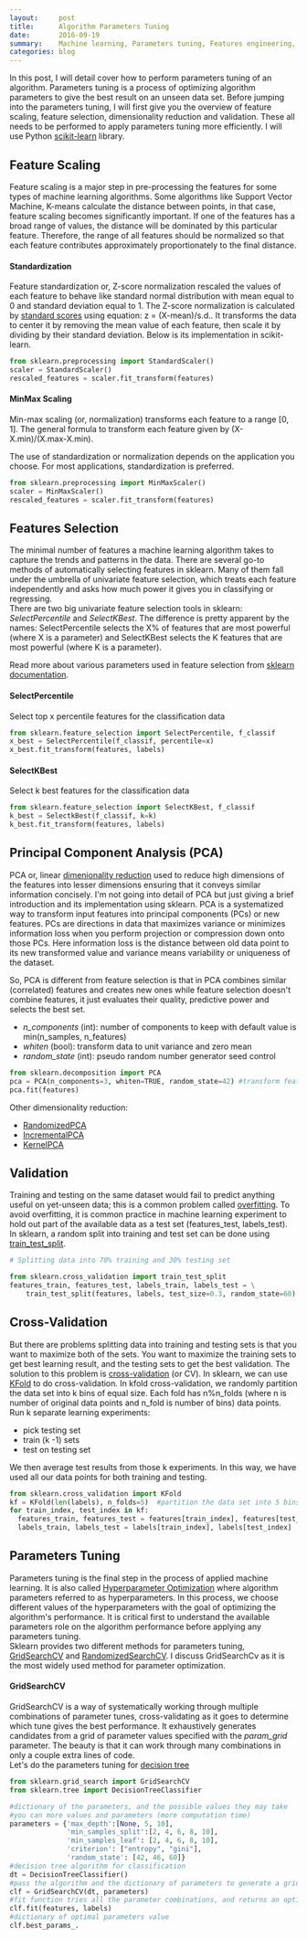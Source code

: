 ```yaml
---
layout:     post
title:      Algorithm Parameters Tuning 
date:       2016-09-19
summary:    Machine learning, Parameters tuning, Features engineering, Evaluation metrices, Data visualization
categories: blog
---
```

In this post, I will detail cover how to perform parameters tuning of an algorithm. Parameters tuning is a process of optimizing algorithm parameters to give the best result on an unseen data set. Before jumping into the parameters tuning, I will first give you the overview of feature scaling, feature selection, dimensionality reduction and validation. These all needs to be performed to apply parameters tuning more efficiently.  I will use Python [scikit-learn](http://scikit-learn.org/stable/) library.

## Feature Scaling
Feature scaling is a major step in pre-processing the features for some types of machine learning algorithms. Some algorithms like Support Vector Machine, K-means calculate the distance between points, in that case, feature scaling becomes significantly important. If one of the features has a broad range of values, the distance will be dominated by this particular feature. Therefore, the range of all features should be normalized so that each feature contributes approximately proportionately to the final distance. 

#### Standardization
Feature standardization or, Z-score normalization rescaled the values of each feature to behave like standard normal distribution with mean equal to 0 and standard deviation equal to 1. The Z-score normalization is calculated by [standard scores](https://en.wikipedia.org/wiki/Standard_score) using equation: z = (X-mean)/s.d.. It transforms the data to center it by removing the mean value of each feature, then scale it by dividing by their standard deviation. Below is its implementation in scikit-learn.

```python
from sklearn.preprocessing import StandardScaler()
scaler = StandardScaler()
rescaled_features = scaler.fit_transform(features)
```

#### MinMax Scaling
Min-max scaling (or, normalization) transforms each feature to a range [0, 1]. The general formula to transform each feature given by (X-X.min)/(X.max-X.min). 

The use of standardization or normalization depends on the application you choose. For most applications, standardization is preferred.

```python
from sklearn.preprocessing import MinMaxScaler()
scaler = MinMaxScaler()
rescaled_features = scaler.fit_transform(features)
```

## Features Selection

The minimal number of features a machine learning algorithm takes to capture the trends and patterns in the data. There are several go-to methods of automatically selecting features in sklearn. Many of them fall under the umbrella of univariate feature selection, which treats each feature independently and asks how much power it gives you in classifying or regressing.<br/>
There are two big univariate feature selection tools in sklearn: *SelectPercentile* and *SelectKBest*. The difference is pretty apparent by the names: SelectPercentile selects the X% of features that are most powerful (where X is a parameter) and SelectKBest selects the K features that are most powerful (where K is a parameter).

Read more about various parameters used in feature selection from [sklearn documentation](http://scikit-learn.org/stable/modules/feature_selection.html#univariate-feature-selection).

#### SelectPercentile

Select top x percentile features for the classification data

```python
from sklearn.feature_selection import SelectPercentile, f_classif
x_best = SelectPercentile(f_classif, percentile=x)  
x_best.fit_transform(features, labels)
```

#### SelectKBest

Select k best features for the classification data

```python
from sklearn.feature_selection import SelectKBest, f_classif
k_best = SelectkBest(f_classif, k=k)  
k_best.fit_transform(features, labels)
```
 

## Principal Component Analysis (PCA)
PCA or, linear [dimenionality reduction](https://www.analyticsvidhya.com/blog/2015/07/dimension-reduction-methods/) used to reduce high dimensions of the features into lesser dimensions ensuring that it conveys similar information concisely. I'm not going into detail of PCA but just giving a brief introduction and its implementation using sklearn.
PCA is a systematized way to transform input features into principal components (PCs) or new features. PCs are directions in data that maximizes variance or minimizes information loss when you perform projection or compression down onto those PCs. Here information loss is the distance between old data point to its new transformed value and variance means variability or uniqueness of the dataset.

So, PCA is different from feature selection is that in PCA combines similar (correlated) features and creates new ones while feature selection doesn't combine features, it just evaluates their quality, predictive power and selects the best set.  

* *n_components* (int): number of components to keep with default value is min(n_samples, n_features)
* *whiten* (bool): transform data to unit variance and zero mean
* *random_state* (int): pseudo random number generator seed control

```python
from sklearn.decomposition import PCA
pca = PCA(n_components=3, whiten=TRUE, random_state=42) #transform features to 3 new features
pca.fit(features)
```

Other dimensionality reduction:

* [RandomizedPCA](http://scikit-learn.org/stable/modules/generated/sklearn.decomposition.RandomizedPCA.html#sklearn.decomposition.RandomizedPCA)
* [IncrementalPCA](http://scikit-learn.org/stable/modules/generated/sklearn.decomposition.IncrementalPCA.html#sklearn.decomposition.IncrementalPCA)
* [KernelPCA](http://scikit-learn.org/stable/modules/generated/sklearn.decomposition.KernelPCA.html#sklearn.decomposition.KernelPCA)

## Validation
Training and testing on the same dataset would fail to predict anything useful on yet-unseen data; this is a common problem called [overfitting](https://en.wikipedia.org/wiki/Overfitting). To avoid overfitting, it is common practice in machine learning experiment to hold out part of the available data as a test set (features_test, labels_test).<br/>
In sklearn, a random split into training and test set can be done using [train_test_split](http://scikit-learn.org/stable/modules/generated/sklearn.cross_validation.train_test_split.html#sklearn.cross_validation.train_test_split).

```python
# Splitting data into 70% training and 30% testing set

from sklearn.cross_validation import train_test_split
features_train, features_test, labels_train, labels_test = \
    train_test_split(features, labels, test_size=0.3, random_state=60)
```

## Cross-Validation

But there are problems splitting data into training and testing sets is that you want to maximize both of the sets. You want to maximize the training sets to get best learning result, and the testing sets to get the best validation. The solution to this problem is [cross-validation](https://en.wikipedia.org/wiki/Cross-validation_(statistics)) (or CV). In sklearn, we can use [KFold](http://scikit-learn.org/stable/modules/generated/sklearn.cross_validation.KFold.html) to do cross-validation. In kfold cross-validation, we randomly partition the data set into k bins of equal size. Each fold has n%n_folds (where n is number of original data points and n_fold is number of bins) data points.<br/>
Run k separate learning experiments:

* pick testing set
* train (k -1) sets
* test on testing set

We then average test results from those k experiments. In this way, we have used all our data points for both training and testing.

```python
from sklearn.cross_validation import KFold
kf = KFold(len(labels), n_folds=5)  #partition the data set into 5 bins
for train_index, test_index in kf:
  features_train, features_test = features[train_index], features[test_index]
  labels_train, labels_test = labels[train_index], labels[test_index]
```

## Parameters Tuning
Parameters tuning is the final step in the process of applied machine learning. It is also called [Hyperparameter Optimization](https://en.wikipedia.org/wiki/Hyperparameter_optimization) where algorithm parameters referred to as hyperparameters. In this process, we choose different values of the hyperparameters with the goal of optimizing the algorithm's performance. It is critical first to understand the available parameters role on the algorithm performance before applying any parameters tuning.<br/>
Sklearn provides two different methods for parameters tuning, [GridSearchCV](http://scikit-learn.org/stable/modules/generated/sklearn.grid_search.GridSearchCV.html#sklearn.grid_search.GridSearchCV) and [RandomizedSearchCV](http://scikit-learn.org/stable/modules/generated/sklearn.grid_search.RandomizedSearchCV.html#sklearn.grid_search.RandomizedSearchCV). I discuss GridSearchCv as it is the most widely used method for parameter optimization.

#### GridSearchCV
GridSearchCV is a way of systematically working through multiple combinations of parameter tunes, cross-validating as it goes to determine which tune gives the best performance. It exhaustively generates candidates from a grid of parameter values specified with the *param_grid* parameter. The beauty is that it can work through many combinations in only a couple extra lines of code.<br/>
Let's do the parameters tuning for [decision tree](http://scikit-learn.org/stable/modules/generated/sklearn.tree.DecisionTreeClassifier.html#sklearn.tree.DecisionTreeClassifier)

```python
from sklearn.grid_search import GridSearchCV
from sklearn.tree import DecisionTreeClassifier

#dictionary of the parameters, and the possible values they may take
#you can more values and parameters (more computation time)
parameters = {'max_depth':[None, 5, 10], 
              'min_samples_split':[2, 4, 6, 8, 10],
              'min_samples_leaf': [2, 4, 6, 8, 10],
              'criterion': ["entropy", "gini"],
              'random_state': [42, 46, 60]}
#decision tree algorithm for classification
dt = DecisionTreeClassifier()  
#pass the algorithm and the dictionary of parameters to generate a grid of parameter combinations to try
clf = GridSearchCV(dt, parameters) 
#fit function tries all the parameter combinations, and returns an optimal parameters value
clf.fit(features, labels)
#dictionary of optimal parameters value 
clf.best_params_.
```



